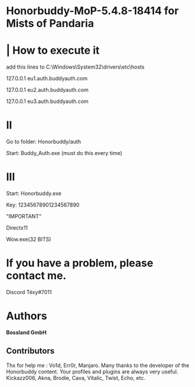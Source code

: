 # Honorbuddy-MoP-5.4.8-18414 for Mists of Pandaria

# | How to execute it 

add this lines to
C:\Windows\System32\drivers\etc\hosts

127.0.0.1 eu1.auth.buddyauth.com

127.0.0.1 eu2.auth.buddyauth.com

127.0.0.1 eu3.auth.buddyauth.com


# II
Go to folder: Honorbuddy/auth

Start: Buddy_Auth.exe (must do this every time)

# III
Start: Honorbuddy.exe

Key: 12345678901234567890

"IMPORTANT"

Directx11

Wow.exe(32 BITS)




# If you have a problem, please contact me.
Discord Téxy#7011

# Authors
**Bossland GmbH**

## Contributors
Thx for help me : Vo1d, Err0r, Manjaro.
Many thanks to the developer of the Honorbuddy content. Your profiles and plugins are always very useful.
Kickazz006, Akna, Brodie, Cava, Vitalic, Twist, Echo, etc.
